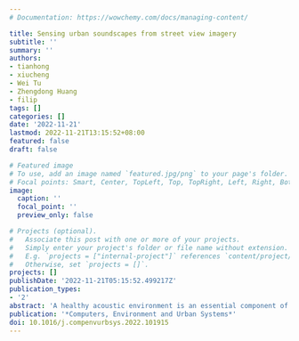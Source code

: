 ```yaml
---
# Documentation: https://wowchemy.com/docs/managing-content/

title: Sensing urban soundscapes from street view imagery
subtitle: ''
summary: ''
authors:
- tianhong
- xiucheng
- Wei Tu
- Zhengdong Huang
- filip
tags: []
categories: []
date: '2022-11-21'
lastmod: 2022-11-21T13:15:52+08:00
featured: false
draft: false

# Featured image
# To use, add an image named `featured.jpg/png` to your page's folder.
# Focal points: Smart, Center, TopLeft, Top, TopRight, Left, Right, BottomLeft, Bottom, BottomRight.
image:
  caption: ''
  focal_point: ''
  preview_only: false

# Projects (optional).
#   Associate this post with one or more of your projects.
#   Simply enter your project's folder or file name without extension.
#   E.g. `projects = ["internal-project"]` references `content/project/deep-learning/index.md`.
#   Otherwise, set `projects = []`.
projects: []
publishDate: '2022-11-21T05:15:52.499217Z'
publication_types:
- '2'
abstract: 'A healthy acoustic environment is an essential component of sustainable cities. Various noise monitoring and simulation techniques have been developed to measure and evaluate urban sounds. However, sensing large areas at a fine resolution remains a great challenge. Based on machine learning, we introduce a new application of street view imagery — estimating large-area high-resolution urban soundscapes, investigating the premise that we can predict and characterize soundscapes without laborious and expensive noise measurements. First, visual features are extracted from street-level imagery using computer vision. Second, fifteen soundscape indicators are identified and a survey is conducted to gauge them solely from images. Finally, a prediction model is constructed to infer the urban soundscape by modeling the non-linear relationship between them. The results are verified with extensive field surveys. Experiments conducted in Singapore and Shenzhen using half a million images affirm that street view imagery enables us to sense large-scale urban soundscapes with low cost but high accuracy and detail, and provides an alternative means to generate soundscape maps. R squared reaches 0.48 by evaluating the predicted results with field data collection. Further novelties in this domain are revealing the contributing visual elements and spatial laws of soundscapes, underscoring the usability of crowdsourced data, and exposing international patterns in perception.'
publication: '*Computers, Environment and Urban Systems*'
doi: 10.1016/j.compenvurbsys.2022.101915
---
```


